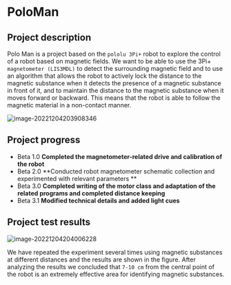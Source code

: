 # PoloMan

## Project description

Polo Man is a project based on the `pololu 3Pi+` robot to explore the control of a robot based on magnetic fields. We want to be able to use the 3Pi+ `magnetometer (LIS3MDL)` to detect the surrounding magnetic field and to use an algorithm that allows the robot to actively lock the distance to the magnetic substance when it detects the presence of a magnetic substance in front of it, and to maintain the distance to the magnetic substance when it moves forward or backward. This means that the robot is able to follow the magnetic material in a non-contact manner.

![image-20221204203908346](https://s2.loli.net/2022/12/05/gsXv6AWBcHpGIrk.png)

## Project progress

* Beta 1.0 **Completed the magnetometer-related drive and calibration of the robot**
* Beta 2.0 **Conducted robot magnetometer schematic collection and experimented with relevant parameters **
* Beta 3.0 **Completed writing of the motor class and adaptation of the related programs and completed distance keeping**
* Beta 3.1 **Modified technical details and added light cues**

## Project test results

![image-20221204204006228](https://s2.loli.net/2022/12/05/qFLZIpdTsJYbXRh.png)

We have repeated the experiment several times using magnetic substances at different distances and the results are shown in the figure. After analyzing the results we concluded that `7-10 cm` from the central point of the robot is an extremely effective area for identifying magnetic substances.